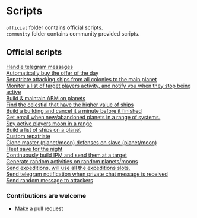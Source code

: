 # Scripts

`official` folder contains official scripts.  
`community` folder contains community provided scripts.  

## Official scripts

[Handle telegram messages](official/handle_telegram_msg.go)  
[Automatically buy the offer of the day](official/buy_offer_of_the_day.go)  
[Repatriate attacking ships from all colonies to the main planet](official/repat_att_ships.go)  
[Monitor a list of target players activity, and notify you when they stop being active](official/hunter.go)  
[Build & maintain ABM on planets](official/abm_builder.go)  
[Find the celestial that have the higher value of ships](official/find_master.go)  
[Build a building and cancel it a minute before it finished](official/build_cancel.go)  
[Get email when new/abandoned planets in a range of systems.](official/watch_systems.go)  
[Spy active players moon in a range](official/spy_active_moons.go)  
[Build a list of ships on a planet](official/ships_builder.go)  
[Custom repatriate](official/repatriate.go)  
[Clone master (planet/moon) defenses on slave (planet/moon)](official/clone_defenses.go)  
[Fleet save for the night](official/night_fleet_save.go)  
[Continuously build IPM and send them at a target](official/ipm.go)  
[Generate random activities on random planets/moons](official/activities.go)  
[Send expeditions, will use all the expeditions slots.](official/expeditions.go)  
[Send telegram notification when private chat message is received](official/private_chat_notifications.go)  
[Send random message to attackers](official/message_attackers.go)  

### Contributions are welcome

- Make a pull request
